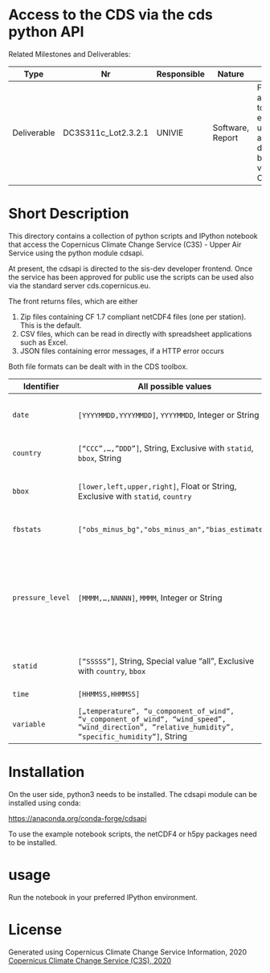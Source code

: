 # Access to the CDS via the cds python API

Related Milestones and Deliverables:


Type | Nr | Responsible | Nature | Title| Due | Status | File
---|---|---|---|---|---|---|---
Deliverable | DC3S311c_Lot2.3.2.1 | UNIVIE | Software, Report | First access to early upper air data base via CDS | March 2020 | June 2020 | code/* 

# Short Description

This directory contains a collection of python scripts and IPython notebook that access the Copernicus Climate Change Service (C3S) - Upper Air Service using the python module cdsapi.

At present, the cdsapi is directed to the sis-dev developer frontend. Once the service has been approved for public use the scripts can be used also via the standard server cds.copernicus.eu.


The front returns files, which are either

1. Zip files containing CF 1.7 compliant netCDF4 files (one per station). This is the default.
2. CSV files, which can be read in directly with spreadsheet applications such as Excel. 
2. JSON files containing error messages, if a HTTP error occurs

 Both file formats can be dealt with in the CDS toolbox. 

| Identifier       | All possible values                                          | Explanation                                                  |
| ---------------- | ------------------------------------------------------------ | ------------------------------------------------------------ |
| `date`           | `[YYYYMMDD,YYYYMMDD]`, `YYYYMMDD`, Integer or String         | Range of dates of radiosonde launches                        |
| `country`        | `[“CCC”,…,”DDD”]`, String, Exclusive with `statid`, `bbox`, String | Country codes of stations to be selected                     |
| `bbox`           | `[lower,left,upper,right]`, Float or String, Exclusive with `statid`, `country` | Boundaries of lat/lon rectangle to select stations           |
| `fbstats`        | `["obs_minus_bg","obs_minus_an","bias_estimate"]`            | ERA5 feedback information                                    |
| `pressure_level` | `[MMMM,…,NNNNN]`, `MMMM`, Integer or String                  | Pressure levels in Pascal. 16 standard pressure levels (10-1000 hPa) or significant levels (if omitted) |
| `statid`         | `[“SSSSS”]`, String, Special value “all”, Exclusive with `country`, `bbox` | WMO or WIGOS station ID                                      |
| `time`           | `[HHMMSS,HHMMSS]`                                            | List of times permitted.                                     |
| `variable`       | `[„temperature“, “u_component_of_wind“, “v_component_of_wind“, “wind_speed”, ”wind_direction”, ”relative_humidity”, ”specific_humidity”]`, String | Meteorological variables                                     |



# Installation

On the user side, python3 needs to be installed. The cdsapi module can be installed using conda:

https://anaconda.org/conda-forge/cdsapi

To use the example notebook scripts, the netCDF4 or h5py packages need to be installed.


# usage

Run the notebook in your preferred IPython environment. 

# License

Generated using Copernicus Climate Change Service Information, 2020
[Copernicus Climate Change Service (C3S), 2020](https://apps.ecmwf.int/datasets/licences/copernicus/)

